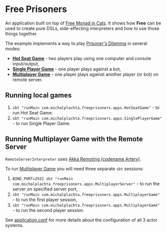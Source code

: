 # Free Prisoners

An application built on top of [Free Monad in Cats](http://typelevel.org/cats/datatypes/freemonad.html). It shows how **Free** can be used to create pure DSLs, side-effecting interpreters and how to use those things together.

The example implements a way to play [Prisoner's Dilemma](https://en.wikipedia.org/wiki/Prisoner's_dilemma) in several modes:

- **[Hot Seat Game](src/main/scala/com/michalplachta/freeprisoners/free/programs/HotSeatGame.scala)** - two players play using one computer and console input/output,
- **[Single Player Game](src/main/scala/com/michalplachta/freeprisoners/free/programs/SinglePlayerGame.scala)** - one player plays against a bot,
- **[Multiplayer Game](src/main/scala/com/michalplachta/freeprisoners/free/programs/Multiplayer.scala)** - one player plays against another player (or bot) on remote server.

## Running local games
1. `sbt "runMain com.michalplachta.freeprisoners.apps.HotSeatGame"` - to run Hot Seat Game.
1. `sbt "runMain com.michalplachta.freeprisoners.apps.SinglePlayerGame"` - to run Single Player Game.

## Running Multiplayer Game with the Remote Server
`RemoteServerInterpreter` uses [Akka Remoting (codename Artery)](https://doc.akka.io/docs/akka/2.5.6/scala/remoting-artery.html).

To run [Multiplayer Game](src/main/scala/com/michalplachta/freeprisoners/free/programs/MultiplayerGame.scala) you will need three separate `sbt` sessions:

1. `BIND_PORT=2552 sbt "runMain com.michalplachta.freeprisoners.apps.MultiplayerServer"` - to run the server on specified server port,
1. `sbt "runMain com.michalplachta.freeprisoners.apps.MultiplayerGame"` - to run the first player session,
1. `sbt "runMain com.michalplachta.freeprisoners.apps.MultiplayerGame"` - to run the second player session.

See [application.conf](src/main/resources/application.conf) for more details about the configuration of all 3 actor systems.
